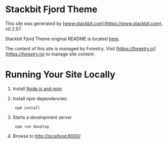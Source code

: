 # Stackbit Fjord Theme

This site was generated by [www.stackbit.com](https://www.stackbit.com), v0.2.57.

Stackbit Fjord Theme original README is located [here](./README.theme.md).

The content of this site is managed by Forestry. Visit [https://forestry.io](https://forestry.io) to manage site content.

# Running Your Site Locally

1. Install [Node.js and npm](https://nodejs.org/en/)

1. Install npm dependencies:

        npm install

1. Starts a development server

        npm run develop

1. Browse to [http://localhost:8000/](http://localhost:8000/)
